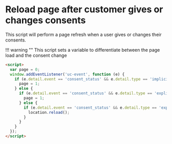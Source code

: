 # Reload page after customer gives or changes consents

This script will perform a page refresh when a user gives or changes their consents.

!!! warning "" 
    This script sets a variable to differentiate between the page load and the consent change

```html
<script>
  var page = 0;
  window.addEventListener('uc-event', function (e) {
    if (e.detail.event == 'consent_status' && e.detail.type == 'implicit' && page == 0) {
      page = 1;
    } else {
      if (e.detail.event == 'consent_status' && e.detail.type == 'explicit' && page == 0) {
        page = 1;
      } else {
        if (e.detail.event == 'consent_status' && e.detail.type == 'explicit' && page == 1) {
          location.reload();
        }
      }
    }
  });
</script>
```